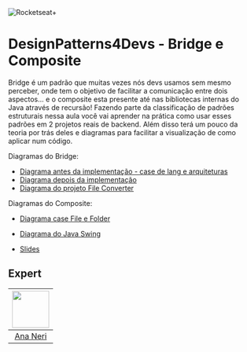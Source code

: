 <img src="https://drive.google.com/uc?id=1XPWLjUo2-j8iGw07ALcxu7oqJ3nkl2Ho" alt="Rocketseat+"/>

# DesignPatterns4Devs - Bridge e Composite

Bridge é um padrão que muitas vezes nós devs usamos sem mesmo perceber, onde tem o objetivo de facilitar a comunicação entre dois aspectos... e o composite esta presente até nas bibliotecas internas do Java através de recursão!
Fazendo parte da classificação de padrões estruturais nessa aula você vai aprender na prática como usar esses padrões em 2 projetos reais de backend.
Além disso terá um pouco da teoria por trás deles e diagramas para facilitar a visualização de como aplicar num código.

Diagramas do Bridge:
* [Diagrama antes da implementação - case de lang e arquiteturas](https://lucid.app/lucidchart/a2492a3a-73e6-4f0a-b1c9-f3993e652770/edit?invitationId=inv_572b9ee8-caee-4b8a-b8aa-ec8009921bfe#)
* [Diagrama depois da implementação](https://lucid.app/lucidchart/f786e636-2d77-4b8d-bfd1-109fcaa45278/edit?viewport_loc=-339%2C136%2C2216%2C1085%2CHWEp-vi-RSFO&invitationId=inv_884246a3-7a73-4756-8d30-4fb0335fe185#)
* [Diagrama do projeto File Converter](https://lucid.app/lucidchart/3a7e1c59-5615-4315-96db-cc7c09e60995/edit?viewport_loc=-397%2C-43%2C2216%2C1161%2CHWEp-vi-RSFO&invitationId=inv_d8fa0cbe-18d7-4800-8154-10bf111a4429#)


Diagramas do Composite:
* [Diagrama case File e Folder](https://lucid.app/lucidchart/ecaf51f5-a6e5-4e35-9249-1900bd93bf4d/edit?viewport_loc=-457%2C-200%2C2216%2C1161%2CHWEp-vi-RSFO&invitationId=inv_6fb24f4a-0fbd-4542-908d-87756c0fe3c9#)
* [Diagrama do Java Swing](https://lucid.app/lucidchart/86aa93a5-f50b-422b-aa1d-068920dbe812/edit?viewport_loc=-371%2C-79%2C2216%2C1161%2CHWEp-vi-RSFO&invitationId=inv_6228279d-cae6-489b-8e67-4960cd0fb3ef#)

* [Slides](https://docs.google.com/presentation/d/1nfu9HtVkMNjhSD0DyjFpNkCYafGyMnFahyGQkAK4FGA/edit?usp=sharing)

## Expert
| [<img src="https://avatars.githubusercontent.com/u/42419543?v=4" width="75px;"/>](https://github.com/anabneri) |
| :-: |
|[Ana Neri](https://github.com/anabneri)|# designpatterns4devs-overview-examples

